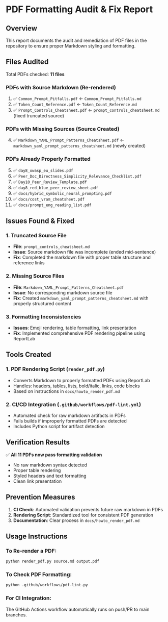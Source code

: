 # PDF Formatting Audit & Fix Report

## Overview
This report documents the audit and remediation of PDF files in the repository to ensure proper Markdown styling and formatting.

## Files Audited
Total PDFs checked: **11 files**

### PDFs with Source Markdown (Re-rendered)
1. ✅ `Common_Prompt_Pitfalls.pdf` ← `Common_Prompt_Pitfalls.md`
2. ✅ `Token_Count_Reference.pdf` ← `Token_Count_Reference.md`  
3. ✅ `Prompt_Controls_Cheatsheet.pdf` ← `prompt_controls_cheatsheet.md` (fixed truncated source)

### PDFs with Missing Sources (Source Created)
4. ✅ `Markdown_YAML_Prompt_Patterns_Cheatsheet.pdf` ← `markdown_yaml_prompt_patterns_cheatsheet.md` (newly created)

### PDFs Already Properly Formatted
5. ✅ `day8_owasp_eu_slides.pdf`
6. ✅ `Peer_Doc_Directness_Simplicity_Relevance_Checklist.pdf`
7. ✅ `Day10_Peer_Review_Template.pdf`
8. ✅ `day8_red_blue_peer_review_sheet.pdf`
9. ✅ `docs/hybrid_symbolic_neural_prompting.pdf`
10. ✅ `docs/cost_vram_cheatsheet.pdf`
11. ✅ `docs/prompt_eng_reading_list.pdf`

## Issues Found & Fixed

### 1. Truncated Source File
- **File**: `prompt_controls_cheatsheet.md`
- **Issue**: Source markdown file was incomplete (ended mid-sentence)
- **Fix**: Completed the markdown file with proper table structure and reference links

### 2. Missing Source Files
- **File**: `Markdown_YAML_Prompt_Patterns_Cheatsheet.pdf`
- **Issue**: No corresponding markdown source file
- **Fix**: Created `markdown_yaml_prompt_patterns_cheatsheet.md` with properly structured content

### 3. Formatting Inconsistencies
- **Issues**: Emoji rendering, table formatting, link presentation
- **Fix**: Implemented comprehensive PDF rendering pipeline using ReportLab

## Tools Created

### 1. PDF Rendering Script (`render_pdf.py`)
- Converts Markdown to properly formatted PDFs using ReportLab
- Handles: headers, tables, lists, bold/italic, links, code blocks
- Based on instructions in `docs/howto_render_pdf.md`

### 2. CI/CD Integration (`.github/workflows/pdf-lint.yml`)
- Automated check for raw markdown artifacts in PDFs
- Fails builds if improperly formatted PDFs are detected
- Includes Python script for artifact detection

## Verification Results
✅ **All 11 PDFs now pass formatting validation**
- No raw markdown syntax detected
- Proper table rendering
- Styled headers and text formatting
- Clean link presentation

## Prevention Measures
1. **CI Check**: Automated validation prevents future raw markdown in PDFs
2. **Rendering Script**: Standardized tool for consistent PDF generation
3. **Documentation**: Clear process in `docs/howto_render_pdf.md`

## Usage Instructions

### To Re-render a PDF:
```bash
python render_pdf.py source.md output.pdf
```

### To Check PDF Formatting:
```bash
python .github/workflows/pdf-lint.py
```

### For CI Integration:
The GitHub Actions workflow automatically runs on push/PR to main branches.
